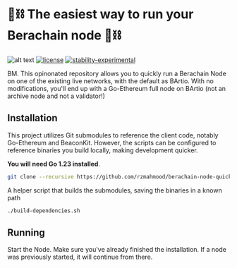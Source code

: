 # 🐻⛓️ The easiest way to run your Berachain node 🐻⛓️

![alt text](./assets//hero.png)
[![license](https://img.shields.io/badge/license-MIT-blue.svg)](./LICENSE)
[![stability-experimental](https://img.shields.io/badge/stability-experimental-orange.svg)](https://github.com/mkenney/software-guides/blob/master/STABILITY-BADGES.md#experimental)

BM. This opinonated repository allows you to quickly run a Berachain Node on one of the existing live networks, with the default as BArtio. With no modifications, you'll end up with a Go-Ethereum full node on BArtio (not an archive node and not a validator!)

## Installation
This project utilizes Git submodules to reference the client code, notably Go-Ethereum and BeaconKit.
However, the scripts can be configured to reference binaries you build locally, making development quicker.

 **You will need Go 1.23 installed**.

 ```bash
git clone --recursive https://github.com/rzmahmood/berachain-node-quickstart.git
```

A helper script that builds the submodules, saving the binaries in a known path

```bash
./build-dependencies.sh
```

## Running
Start the Node. Make sure you've already finished the installation. If a node was previously started, it will continue from there.


